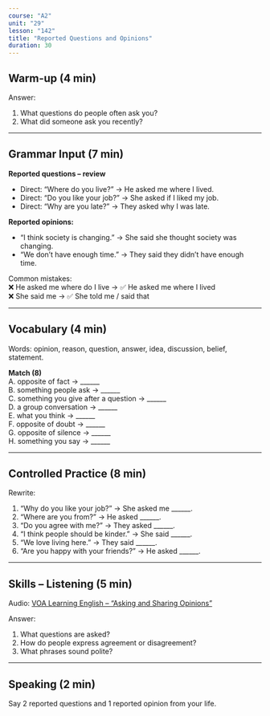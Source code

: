```yaml
---
course: "A2"
unit: "29"
lesson: "142"
title: "Reported Questions and Opinions"
duration: 30
---
```


## Warm-up (4 min)
Answer:
1. What questions do people often ask you?  
2. What did someone ask you recently?  

-------
## Grammar Input (7 min)
**Reported questions – review**  
- Direct: “Where do you live?” → He asked me where I lived.  
- Direct: “Do you like your job?” → She asked if I liked my job.  
- Direct: “Why are you late?” → They asked why I was late.  

**Reported opinions:**  
- “I think society is changing.” → She said she thought society was changing.  
- “We don’t have enough time.” → They said they didn’t have enough time.  

Common mistakes:  
❌ He asked me where do I live → ✅ He asked me where I lived  
❌ She said me → ✅ She told me / said that  

-------
## Vocabulary (4 min)
Words: opinion, reason, question, answer, idea, discussion, belief, statement.  

**Match (8)**  
A. opposite of fact → ______  
B. something people ask → ______  
C. something you give after a question → ______  
D. a group conversation → ______  
E. what you think → ______  
F. opposite of doubt → ______  
G. opposite of silence → ______  
H. something you say → ______  

-------
## Controlled Practice (8 min)
Rewrite:  
1. “Why do you like your job?” → She asked me ______.  
2. “Where are you from?” → He asked ______.  
3. “Do you agree with me?” → They asked ______.  
4. “I think people should be kinder.” → She said ______.  
5. “We love living here.” → They said ______.  
6. “Are you happy with your friends?” → He asked ______.  

-------
## Skills – Listening (5 min)
Audio: [VOA Learning English – “Asking and Sharing Opinions”](https://learningenglish.voanews.com/)  

Answer:  
1. What questions are asked?  
2. How do people express agreement or disagreement?  
3. What phrases sound polite?  

-------
## Speaking (2 min)
Say 2 reported questions and 1 reported opinion from your life.
